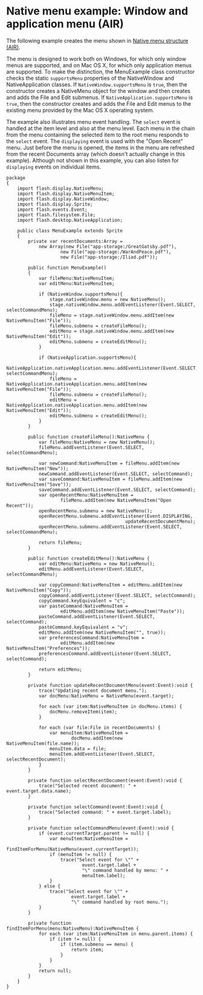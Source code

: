 # Native menu example: Window and application menu (AIR)

The following example creates the menu shown in
[Native menu structure (AIR)](./menu-basics.md#native-menu-structure-air).

The menu is designed to work both on Windows, for which only window menus are
supported, and on Mac OS X, for which only application menus are supported. To
make the distinction, the MenuExample class constructor checks the static
`supportsMenu` properties of the NativeWindow and NativeApplication classes. If
`NativeWindow.supportsMenu` is `true`, then the constructor creates a NativeMenu
object for the window and then creates and adds the File and Edit submenus. If
`NativeApplication.supportsMenu` is `true`, then the constructor creates and
adds the File and Edit menus to the existing menu provided by the Mac OS X
operating system.

The example also illustrates menu event handling. The `select` event is handled
at the item level and also at the menu level. Each menu in the chain from the
menu containing the selected item to the root menu responds to the `select`
event. The `displaying` event is used with the "Open Recent" menu. Just before
the menu is opened, the items in the menu are refreshed from the recent
Documents array (which doesn't actually change in this example). Although not
shown in this example, you can also listen for `displaying` events on individual
items.

    package
    {
    	import flash.display.NativeMenu;
    	import flash.display.NativeMenuItem;
    	import flash.display.NativeWindow;
    	import flash.display.Sprite;
    	import flash.events.Event;
    	import flash.filesystem.File;
    	import flash.desktop.NativeApplication;

    	public class MenuExample extends Sprite
    	{
    		private var recentDocuments:Array =
    			new Array(new File("app-storage:/GreatGatsby.pdf"),
    					new File("app-storage:/WarAndPeace.pdf"),
    					new File("app-storage:/Iliad.pdf"));

    		public function MenuExample()
    		{
    			var fileMenu:NativeMenuItem;
    			var editMenu:NativeMenuItem;

    			if (NativeWindow.supportsMenu){
    				stage.nativeWindow.menu = new NativeMenu();
    				stage.nativeWindow.menu.addEventListener(Event.SELECT, selectCommandMenu);
    				fileMenu = stage.nativeWindow.menu.addItem(new NativeMenuItem("File"));
    				fileMenu.submenu = createFileMenu();
    				editMenu = stage.nativeWindow.menu.addItem(new NativeMenuItem("Edit"));
    				editMenu.submenu = createEditMenu();
    			}

    			if (NativeApplication.supportsMenu){
    				NativeApplication.nativeApplication.menu.addEventListener(Event.SELECT, selectCommandMenu);
    				fileMenu = NativeApplication.nativeApplication.menu.addItem(new NativeMenuItem("File"));
    				fileMenu.submenu = createFileMenu();
    				editMenu = NativeApplication.nativeApplication.menu.addItem(new NativeMenuItem("Edit"));
    				editMenu.submenu = createEditMenu();
    			}
    		}

    		public function createFileMenu():NativeMenu {
    			var fileMenu:NativeMenu = new NativeMenu();
    			fileMenu.addEventListener(Event.SELECT, selectCommandMenu);

    			var newCommand:NativeMenuItem = fileMenu.addItem(new NativeMenuItem("New"));
    			newCommand.addEventListener(Event.SELECT, selectCommand);
    			var saveCommand:NativeMenuItem = fileMenu.addItem(new NativeMenuItem("Save"));
    			saveCommand.addEventListener(Event.SELECT, selectCommand);
    			var openRecentMenu:NativeMenuItem =
    					fileMenu.addItem(new NativeMenuItem("Open Recent"));
    			openRecentMenu.submenu = new NativeMenu();
    			openRecentMenu.submenu.addEventListener(Event.DISPLAYING,
    											updateRecentDocumentMenu);
    			openRecentMenu.submenu.addEventListener(Event.SELECT, selectCommandMenu);

    			return fileMenu;
    		}

    		public function createEditMenu():NativeMenu {
    			var editMenu:NativeMenu = new NativeMenu();
    			editMenu.addEventListener(Event.SELECT, selectCommandMenu);

    			var copyCommand:NativeMenuItem = editMenu.addItem(new NativeMenuItem("Copy"));
    			copyCommand.addEventListener(Event.SELECT, selectCommand);
    			copyCommand.keyEquivalent = "c";
    			var pasteCommand:NativeMenuItem =
    					editMenu.addItem(new NativeMenuItem("Paste"));
    			pasteCommand.addEventListener(Event.SELECT, selectCommand);
    			pasteCommand.keyEquivalent = "v";
    			editMenu.addItem(new NativeMenuItem("", true));
    			var preferencesCommand:NativeMenuItem =
    					editMenu.addItem(new NativeMenuItem("Preferences"));
    			preferencesCommand.addEventListener(Event.SELECT, selectCommand);

    			return editMenu;
    		}

    		private function updateRecentDocumentMenu(event:Event):void {
    			trace("Updating recent document menu.");
    			var docMenu:NativeMenu = NativeMenu(event.target);

    			for each (var item:NativeMenuItem in docMenu.items) {
    				docMenu.removeItem(item);
    			}

    			for each (var file:File in recentDocuments) {
    				var menuItem:NativeMenuItem =
    						docMenu.addItem(new NativeMenuItem(file.name));
    				menuItem.data = file;
    				menuItem.addEventListener(Event.SELECT, selectRecentDocument);
    			}
    		}

    		private function selectRecentDocument(event:Event):void {
    			trace("Selected recent document: " + event.target.data.name);
    		}

    		private function selectCommand(event:Event):void {
    			trace("Selected command: " + event.target.label);
    		}

    		private function selectCommandMenu(event:Event):void {
    			if (event.currentTarget.parent != null) {
    				var menuItem:NativeMenuItem =
    						findItemForMenu(NativeMenu(event.currentTarget));
    				if (menuItem != null) {
    					trace("Select event for \"" +
    							event.target.label +
    							"\" command handled by menu: " +
    							menuItem.label);
    				}
    			} else {
    				trace("Select event for \"" +
    						event.target.label +
    						"\" command handled by root menu.");
    			}
    		}

    		private function findItemForMenu(menu:NativeMenu):NativeMenuItem {
    			for each (var item:NativeMenuItem in menu.parent.items) {
    				if (item != null) {
    					if (item.submenu == menu) {
    						return item;
    					}
    				}
    			}
    			return null;
    		}
    	}
    }
